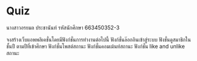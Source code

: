 # Quiz
นางสาวอรยมล  ประชานันท์ 
รหัสนักศึกษา 663450352-3

จงสร้างเว็บแอพพลิเคชั่นโดยมีฟังก์ชั่นการทำงานต่อไปนี้
ฟังก์ชั่นล๊อกอินเข้าสู่ระบบ
ฟังชั่นดูสมาชิกในชั้นปี ตามปีที่เข้าศึกษา
ฟังก์ชั่นโพสต์สถานะ
ฟังก์ชั่นคอมเม้นท์สถานะ
ฟังก์ชั่น like and unlike สถานะ


